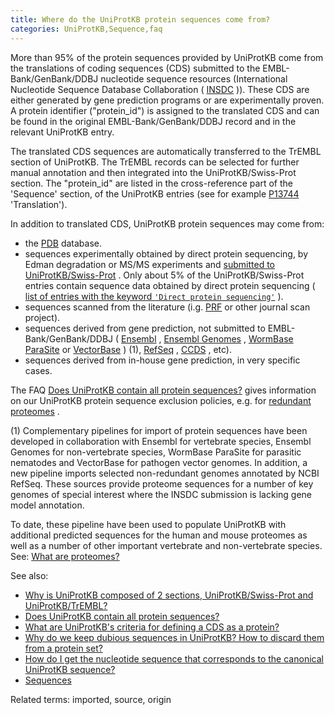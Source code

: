 ```yaml
---
title: Where do the UniProtKB protein sequences come from?
categories: UniProtKB,Sequence,faq
---
```


More than 95% of the protein sequences provided by UniProtKB come from the translations of coding sequences (CDS) submitted to the EMBL-Bank/GenBank/DDBJ nucleotide sequence resources (International Nucleotide Sequence Database Collaboration ( [INSDC](http://www.insdc.org/) )). These CDS are either generated by gene prediction programs or are experimentally proven. A protein identifier ("protein\_id") is assigned to the translated CDS and can be found in the original EMBL-Bank/GenBank/DDBJ record and in the relevant UniProtKB entry.

The translated CDS sequences are automatically transferred to the TrEMBL section of UniProtKB. The TrEMBL records can be selected for further manual annotation and then integrated into the UniProtKB/Swiss-Prot section. The "protein\_id" are listed in the cross-reference part of the 'Sequence' section, of the UniProtKB entries (see for example [P13744](https://www.uniprot.org/uniprotkb/P13744#sequences) 'Translation').

In addition to translated CDS, UniProtKB protein sequences may come from:

-   the [PDB](http://www.wwpdb.org/) database.
-   sequences experimentally obtained by direct protein sequencing, by Edman degradation or MS/MS experiments and [submitted to UniProtKB/Swiss-Prot](http://www.uniprot.org/help/submissions) . Only about 5% of the UniProtKB/Swiss-Prot entries contain sequence data obtained by direct protein sequencing ( [list of entries with the keyword `'Direct protein sequencing'`](https://www.uniprot.org/uniprotkb/?query=keyword:KW-0903) ).
-   sequences scanned from the literature (i.g. [PRF](http://www.genome.ad.jp/dbget-bin/www%5Fbfind?prf) or other journal scan project).
-   sequences derived from gene prediction, not submitted to EMBL-Bank/GenBank/DDBJ ( [Ensembl](http://www.ensembl.org/) , [Ensembl Genomes](http://ensemblgenomes.org/) , [WormBase ParaSite](http://parasite.wormbase.org/) or [VectorBase](https://www.vectorbase.org/) ) (1), [RefSeq](https://www.ncbi.nlm.nih.gov/RefSeq/) , [CCDS](https://www.ncbi.nlm.nih.gov/projects/CCDS/CcdsBrowse.cgi) , etc).
-   sequences derived from in-house gene prediction, in very specific cases.

The FAQ [Does UniProtKB contain all protein sequences?](http://www.uniprot.org/help/uniprotkb%5Fcoverage) gives information on our UniProtKB protein sequence exclusion policies, e.g. for [redundant proteomes](http://www.uniprot.org/help/proteome%5Fredundancy) .

\(1\) Complementary pipelines for import of protein sequences have been developed in collaboration with Ensembl for vertebrate species, Ensembl Genomes for non-vertebrate species, WormBase ParaSite for parasitic nematodes and VectorBase for pathogen vector genomes. In addition, a new pipeline imports selected non-redundant genomes annotated by NCBI RefSeq. These sources provide proteome sequences for a number of key genomes of special interest where the INSDC submission is lacking gene model annotation.

To date, these pipeline have been used to populate UniProtKB with additional predicted sequences for the human and mouse proteomes as well as a number of other important vertebrate and non-vertebrate species. See: [What are proteomes?](http://www.uniprot.org/help/proteome)

See also:

-   [Why is UniProtKB composed of 2 sections, UniProtKB/Swiss-Prot and UniProtKB/TrEMBL?](http://www.uniprot.org/help/uniprotkb%5Fsections)
-   [Does UniProtKB contain all protein sequences?](http://www.uniprot.org/help/uniprotkb%5Fcoverage)
-   [What are UniProtKB's criteria for defining a CDS as a protein?](http://www.uniprot.org/help/cds%5Fprotein%5Fdefinition)
-   [Why do we keep dubious sequences in UniProtKB? How to discard them from a protein set?](http://www.uniprot.org/help/dubious%5Fsequences)
-   [How do I get the nucleotide sequence that corresponds to the canonical UniProtKB sequence?](http://www.uniprot.org/help/canonical%5Fnucleotide)
-   [Sequences](https://www.uniprot.org/help/sequences)

Related terms: imported, source, origin
